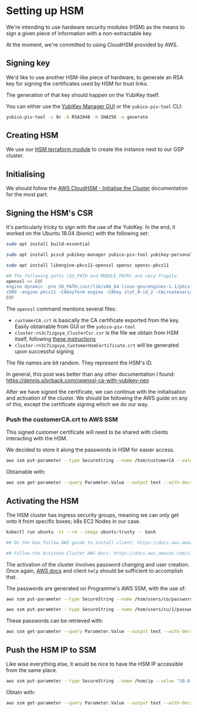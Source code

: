 # Setting up HSM

We're intending to use hardware security modules (HSM) as the means to sign a
given piece of information with a non-extractable key.

At the moment, we're committed to using CloudHSM provided by AWS.


## Signing key

We'd like to use another HSM-like piece of hardware, to generate an
RSA key for signing the certificates used by HSM for trust links.

The generation of that key should happen on the YubiKey itself.

You can either use the [YubiKey Manager GUI](https://www.yubico.com/products/services-software/download/yubikey-manager/) or the `yubico-piv-tool` CLI:

```sh
yubico-piv-tool -s 9c -A RSA2048 -H SHA256 -a generate
```

## Creating HSM

We use our [HSM terraform module](https://github.com/alphagov/gsp-teams/blob/master/terraform/modules/hsm/main.tf)
to create the instance next to our GSP cluster.

## Initialising

We should follow the [AWS CloudHSM - Initialise the Cluster](https://docs.aws.amazon.com/cloudhsm/latest/userguide/initialize-cluster.html)
documentation for the most part.

## Signing the HSM's CSR

It's particularly tricky to sign with the use of the YubiKey. In the end, it
worked on the Ubuntu 18.04 (bionic) with the following set:

```sh
sudo apt install build-essential

sudo apt install pcscd yubikey-manager yubico-piv-tool yubikey-personalization libpcsclite-dev

sudo apt install libengine-pkcs11-openssl opensc opensc-pkcs11

## The following paths (SO_PATH and MODULE_PATH) are very fragile.
openssl << EOF
engine dynamic -pre SO_PATH:/usr/lib/x86_64-linux-gnu/engines-1.1/pkcs11.so -pre ID:pkcs11 -pre NO_VCHECK:1 -pre LIST_ADD:1 -pre LOAD -pre MODULE_PATH:/usr/lib/x86_64-linux-gnu/opensc-pkcs11.so -pre VERBOSE
x509 -engine pkcs11 -CAkeyform engine -CAkey slot_0-id_2 -CAcreateserial -sha256 -CA customerCA.crt -req -in cluster-rn3c7izgvya_ClusterCsr.csr -out cluster-rn3c7izgvya_CustomerHsmCertificate.crt
EOF
```

The `openssl` command mentions several files:
- `customerCA.crt` is basically the CA certificate exported from the key.
  Easily obtainable from GUI or the `yubico-piv-tool`
- `cluster-rn3c7izgvya_ClusterCsr.csr` is the file we obtain from HSM itself,
  following [these instructions](https://docs.aws.amazon.com/cloudhsm/latest/userguide/initialize-cluster.html#get-csr)
- `cluster-rn3c7izgvya_CustomerHsmCertificate.crt` will be generated upon
  successful signing

The file names are bit random. They represent the HSM's ID.

In general, this post was better than any other documentation I found:
https://dennis.silvrback.com/openssl-ca-with-yubikey-neo

After we have signed the certificate, we can continue with the initialisation
and activation of the cluster. We should be following the AWS guide on any of
this, except the certificate signing which we do our way.

### Push the customerCA.crt to AWS SSM

This signed customer certificate will need to be shared with clients
interacting with the HSM.

We decided to store it along the passwords in HSM for easier access.

```sh
aws ssm put-parameter --type SecureString --name /hsm/customerCA --value "$(cat customerCA.crt)"
```

Obtainable with:

```sh
aws ssm get-parameter --query Parameter.Value --output text --with-decryption --name /hsm/customerCA
```

## Activating the HSM

The HSM cluster has ingress security groups, meaning we can only
get onto it from specific boxes; k8s EC2 Nodes in our case.

```sh
kubectl run ubuntu -it --rm --image ubuntu:trusty -- bash

## On the box follow AWS guide to install client: https://docs.aws.amazon.com/cloudhsm/latest/userguide/install-and-configure-client-linux.html

## Follow the Activate Cluster AWS docs: https://docs.aws.amazon.com/cloudhsm/latest/userguide/activate-cluster.html
```

The activation of the cluster involves password changing and user creation.
Once again, [AWS docs](https://docs.aws.amazon.com/cloudhsm/latest/userguide/activate-cluster.html)
and client `help` should be sufficient to accomplish that.

The passwords are generated on Programme's AWS SSM, with the use of:

```sh
aws ssm put-parameter --type SecureString --name /hsm/users/co/password --value "$(pwgen --capitalize --numerals --secure --symbols -1 --ambiguous 32 1 | tr -d '\n')" ## For Crypto Officer

aws ssm put-parameter --type SecureString --name /hsm/users/cu/1/password --value "$(pwgen --capitalize --numerals --secure --symbols -1 --ambiguous 32 1 | tr -d '\n')" ## For Crypto User - Increased by 1 for any next user.
```

These passwords can be retrieved with:

```sh
aws ssm get-parameter --query Parameter.Value --output text --with-decryption --name /hsm/users/cu/1/password | tr -d '\n' | pbcopy
```

## Push the HSM IP to SSM

Like wise everything else, it would be nice to have the HSM IP accessible from
the same place.

```sh
aws ssm put-parameter --type SecureString --name /hsm/ip --value "10.0.12.205"
```

Obtain with:

```sh
aws ssm get-parameter --query Parameter.Value --output text --with-decryption --name /hsm/ip
```
